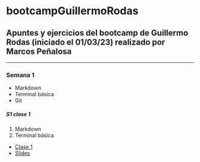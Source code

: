 # bootcampGuillermoRodas
## Apuntes y ejercicios del bootcamp de Guillermo Rodas (iniciado el 01/03/23) realizado por **Marcos Peñalosa**
---
### Semana 1

- Markdown
- Terminal básica
- Git

##### S1 clase 1

1. Markdown
2. Terminal básica

- [Clase 1](https://www.youtube.com/watch?v=OTtChTyNNC4)
- [Slides](https://s3.us-west-2.amazonaws.com/secure.notion-static.com/68a89eac-97ae-40fb-b645-6dfb4bf64752/_Bootcamp__Semana_1_Clase_1_compressed_%281%29.pdf?X-Amz-Algorithm=AWS4-HMAC-SHA256&X-Amz-Content-Sha256=UNSIGNED-PAYLOAD&X-Amz-Credential=AKIAT73L2G45EIPT3X45%2F20230303%2Fus-west-2%2Fs3%2Faws4_request&X-Amz-Date=20230303T141324Z&X-Amz-Expires=86400&X-Amz-Signature=03dc09db355d5645d0956da0f99fbe4eeaea4d1f645a56abbb7f62b04157b1b6&X-Amz-SignedHeaders=host&response-content-disposition=filename%3D%22%25E2%259B%25BA%25EF%25B8%258F%2520Bootcamp%2520%25E2%2580%2594%2520Semana%25201%252C%2520Clase%25201_compressed.pdf%22&x-id=GetObject)

